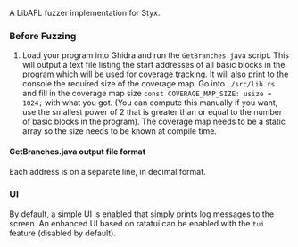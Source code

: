 A LibAFL fuzzer implementation for Styx.

### Before Fuzzing
1. Load your program into Ghidra and run the `GetBranches.java` script.  This will output a text file listing the start addresses of all basic blocks in the program which will be used for coverage tracking.  It will also print to the console the required size of the coverage map.  Go into `./src/lib.rs` and fill in the coverage map size `const COVERAGE_MAP_SIZE: usize = 1024;` with what you got.  (You can compute this manually if you want, use the smallest power of 2 that is greater than or equal to the number of basic blocks in the program).  The coverage map needs to be a static array so the size needs to be known at compile time.
#### GetBranches.java output file format
Each address is on a separate line, in decimal format.

### UI
By default, a simple UI is enabled that simply prints log messages to the screen. An enhanced UI based on ratatui can be enabled with the `tui` feature (disabled by default).
